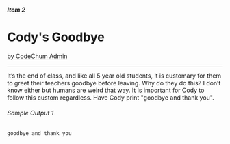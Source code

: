 ##### Item 2

# Cody's Goodbye
<u>by CodeChum Admin</u>
<hr/>

It’s the end of class, and like all 5 year old students, it is customary for them to greet their teachers goodbye before leaving. Why do they do this? I don’t know either but humans are weird that way. It is important for Cody to follow this custom regardless. Have Cody print "goodbye and thank you".


###### Sample Output 1
```
goodbye and thank you
```
